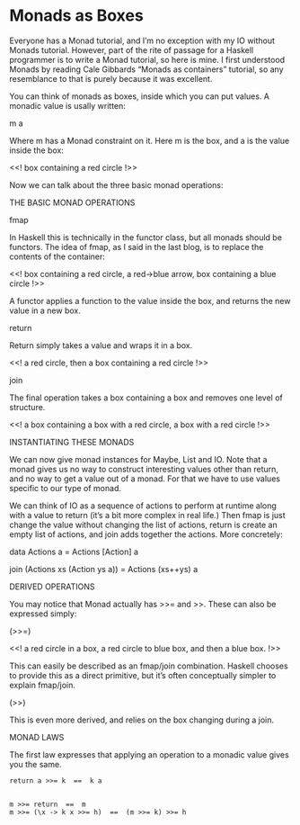 # Monads as Boxes

Everyone has a Monad tutorial, and I’m no exception with my IO without Monads tutorial. However, part of the rite of passage for a Haskell programmer is to write a Monad tutorial, so here is mine. I first understood Monads by reading Cale Gibbards “Monads as containers” tutorial, so any resemblance to that is purely because it was excellent.

You can think of monads as boxes, inside which you can put values. A monadic value is usally written:

m a

Where m has a Monad constraint on it. Here m is the box, and a is the value inside the box:

<<! box containing a red circle !>>

Now we can talk about the three basic monad operations:

THE BASIC MONAD OPERATIONS

fmap

In Haskell this is technically in the functor class, but all monads should be functors. The idea of fmap, as I said in the last blog, is to replace the contents of the container:

<<! box containing a red circle, a red->blue arrow, box containing a blue circle !>>

A functor applies a function to the value inside the box, and returns the new value in a new box.

return

Return simply takes a value and wraps it in a box.

<<! a red circle, then a box containing a red circle !>>

join

The final operation takes a box containing a box and removes one level of structure.

<<! a box containing a box with a red circle, a box with a red circle !>>

INSTANTIATING THESE MONADS

We can now give monad instances for Maybe, List and IO. Note that a monad gives us no way to construct interesting values other than return, and no way to get a value out of a monad. For that we have to use values specific to our type of monad.

We can think of IO as a sequence of actions to perform at runtime along with a value to return (it’s a bit more complex in real life.) Then fmap is just change the value without changing the list of actions, return is create an empty list of actions, and join adds together the actions. More concretely:

data Actions a = Actions [Action] a

join (Actions xs (Action ys a)) = Actions (xs++ys) a


DERIVED OPERATIONS

You may notice that Monad actually has >>= and >>. These can also be expressed simply:

(>>=)

<<! a red circle in a box, a red circle to blue box, and then a blue box. !>>

This can easily be described as an fmap/join combination. Haskell chooses to provide this as a direct primitive, but it’s often conceptually simpler to explain fmap/join.

(>>)

This is even more derived, and relies on the box changing during a join.

MONAD LAWS

The first law expresses that applying an operation to a monadic value gives you the same.

    return a >>= k  ==  k a
    
    
    m >>= return  ==  m
    m >>= (\x -> k x >>= h)  ==  (m >>= k) >>= h
    
